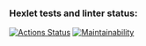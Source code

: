 ### Hexlet tests and linter status:
[![Actions Status](https://github.com/helgisax/frontend-project-44/workflows/hexlet-check/badge.svg)](https://github.com/helgisax/frontend-project-44/actions)
[![Maintainability](https://api.codeclimate.com/v1/badges/f5840e9eae4cdde4160c/maintainability)](https://codeclimate.com/github/helgisax/frontend-project-44/maintainability)

<a href="https://asciinema.org/a/quiQKB4arCCHkesAGVKd2iSmT"></a>
<a href="https://asciinema.org/a/hRUFERl95d0eKsUb9aj9kfrol"></a>
<a href="https://asciinema.org/a/WY0CUpKUj70wAXvGxqdaERgyL"></a>
<a href="https://asciinema.org/a/Q6Hy2vgGTVgUOcde36km3pZHr"></a>
<a href="https://asciinema.org/a/mSfJG1uIow28gY0VMAQY22GXa"></a>